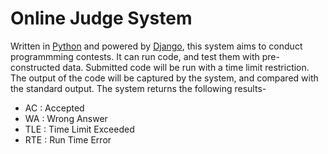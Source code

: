 # Online Judge System

Written in [Python](https://www.python.org/) and powered by [Django](https://www.djangoproject.com/), this system aims to conduct programmming contests. 
It can run code, and test them with pre-constructed data. Submitted code will be run with a time limit restriction. 
The output of the code will be captured by the system, and compared with the standard output. The system returns the following results-
- AC : Accepted
- WA : Wrong Answer
- TLE : Time Limit Exceeded
- RTE : Run Time Error
